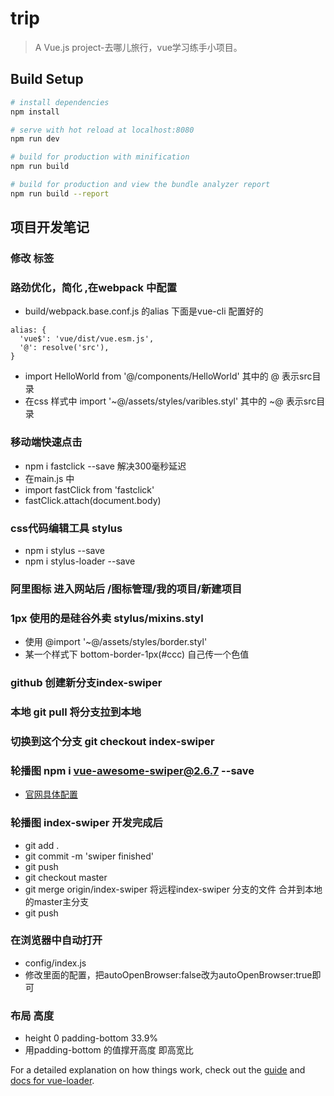 # trip

> A Vue.js project-去哪儿旅行，vue学习练手小项目。

## Build Setup

``` bash
# install dependencies
npm install

# serve with hot reload at localhost:8080
npm run dev

# build for production with minification
npm run build

# build for production and view the bundle analyzer report
npm run build --report
```

## 项目开发笔记

### 修改 标签 <meta name="viewport" content="width=device-width,initial-scale=1.0,minimum-scale=1.0,maximum-scale=1.0,user-scalable=no">
### 路劲优化，简化 ,在webpack 中配置 
+ build/webpack.base.conf.js   的alias 下面是vue-cli 配置好的

```
alias: {
  'vue$': 'vue/dist/vue.esm.js',
  '@': resolve('src'),
}
```

+ import HelloWorld from '@/components/HelloWorld' 其中的 @ 表示src目录
+ 在css 样式中 import '~@/assets/styles/varibles.styl' 其中的 ~@ 表示src目录

### 移动端快速点击 
+ npm i fastclick --save  解决300毫秒延迟
+ 在main.js 中 
+ import fastClick from 'fastclick'
+ fastClick.attach(document.body)

### css代码编辑工具 stylus
+ npm i stylus --save
+ npm i stylus-loader --save

### 阿里图标 进入网站后 /图标管理/我的项目/新建项目
### 1px 使用的是硅谷外卖 stylus/mixins.styl
+ 使用 @import '~@/assets/styles/border.styl'
+ 某一个样式下 bottom-border-1px(#ccc) 自己传一个色值

### github 创建新分支index-swiper
### 本地 git pull 将分支拉到本地  
### 切换到这个分支 git checkout index-swiper
### 轮播图 npm i vue-awesome-swiper@2.6.7 --save
+ [官网具体配置](https://github.com/surmon-china/vue-awesome-swiper)

### 轮播图 index-swiper 开发完成后 
+ git add .
+ git commit -m 'swiper finished'
+ git push
+ git checkout master
+ git merge origin/index-swiper  将远程index-swiper 分支的文件 合并到本地的master主分支
+ git push 

### 在浏览器中自动打开
+ config/index.js 
+ 修改里面的配置，把autoOpenBrowser:false改为autoOpenBrowser:true即可

### 布局 高度
+  height 0
   padding-bottom 33.9% 
+ 用padding-bottom 的值撑开高度 即高宽比







For a detailed explanation on how things work, check out the [guide](http://vuejs-templates.github.io/webpack/) and [docs for vue-loader](http://vuejs.github.io/vue-loader).
